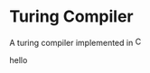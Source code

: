 # Turing Compiler
A turing compiler implemented in <img src="https://github.com/user-attachments/assets/375d941d-ece7-4628-9101-319b57019266" alt="C_Logo" width="16" height="16">

hello
